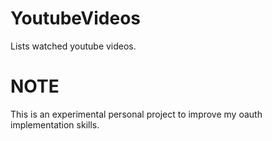 YoutubeVideos
=============

Lists watched youtube videos.


NOTE
====

This is an experimental personal project to improve my oauth implementation skills.
